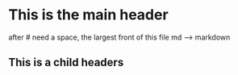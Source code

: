 # This is the main header
after # need a space, the largest front of this file
md --> markdown
## This is a child headers
